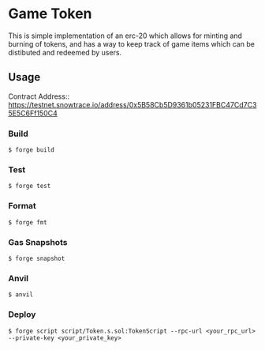 # Game Token

This is simple  implementation of an erc-20  which allows for minting and burning of tokens, and has a way to keep track of game items which can be distibuted and redeemed by users.


## Usage
Contract Address:: https://testnet.snowtrace.io/address/0x5B58Cb5D9361b05231FBC47Cd7C35E5C6Ff150C4

### Build

```shell
$ forge build
```

### Test

```shell
$ forge test
```

### Format

```shell
$ forge fmt
```

### Gas Snapshots

```shell
$ forge snapshot
```

### Anvil

```shell
$ anvil
```

### Deploy

```shell
$ forge script script/Token.s.sol:TokenScript --rpc-url <your_rpc_url> --private-key <your_private_key>
```